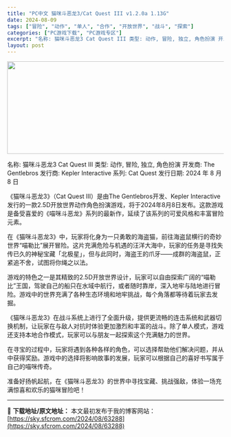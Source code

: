 ```yaml
---
title: "PC中文 猫咪斗恶龙3/Cat Quest III v1.2.0a 1.13G"
date: 2024-08-09
tags: ["冒险", "动作", "单人", "合作", "开放世界", "战斗", "探索"]
categories: ["PC游戏下载", "PC游戏专区"]
excerpt: "名称: 猫咪斗恶龙3 Cat Quest III 类型: 动作, 冒险, 独立, 角色扮演 开发商: The Gentlebros 发行商: Kepler Interactive 系列: Cat Quest 发行日期: 2024 年 8 月 8 日 《猫咪斗恶龙3》（Cat Quest III）是由&hellip;"
layout: post
---
```


<img class="aligncenter size-full wp-image-63289" src="https://sky.sfcrom.com/wp-content/uploads/2024/08/2024080906291776.webp" alt="" width="660" height="215" />

名称: 猫咪斗恶龙3 Cat Quest III
类型: 动作, 冒险, 独立, 角色扮演
开发商: The Gentlebros
发行商: Kepler Interactive
系列: Cat Quest
发行日期: 2024 年 8 月 8 日

《猫咪斗恶龙3》（Cat Quest III）是由The Gentlebros开发、Kepler Interactive发行的一款2.5D开放世界动作角色扮演游戏，将于2024年8月8日发布。这款游戏是备受喜爱的《喵咪斗恶龙》系列的最新作，延续了该系列的可爱风格和丰富冒险元素。

在《猫咪斗恶龙3》中，玩家将化身为一只勇敢的海盗猫，前往海盗鼠横行的奇妙世界“喵勒比”展开冒险。这片充满危险与机遇的汪洋大海中，玩家的任务是寻找失传已久的神秘宝藏「北极星」，但与此同时，海盗王的爪牙——成群的海盗鼠，正紧追不舍，试图将你绳之以法。

游戏的特色之一是其精致的2.5D开放世界设计，玩家可以自由探索广阔的“喵勒比”王国，驾驶自己的船只在水域中航行，或者随时靠岸，深入地牢与陆地进行冒险。游戏中的世界充满了各种生态环境和地牢挑战，每个角落都等待着玩家去发掘。

《猫咪斗恶龙3》在战斗系统上进行了全面升级，提供更流畅的连击系统和武器切换机制，让玩家在与敌人对抗时体验更加激烈和丰富的战斗。除了单人模式，游戏还支持本地合作模式，玩家可以与朋友一起探索这个充满魅力的世界。

在寻宝的过程中，玩家将遇到各种各样的角色，可以选择帮助他们解决问题，并从中获得奖励。游戏中的选择将影响故事的发展，玩家可以根据自己的喜好书写属于自己的喵咪传奇。

准备好扬帆起航，在《猫咪斗恶龙3》的世界中寻找宝藏、挑战强敌，体验一场充满惊喜和欢乐的猫咪冒险吧！

---
📖 **下载地址/原文地址：** 本文最初发布于我的博客网站：[https://sky.sfcrom.com/2024/08/63288](https://sky.sfcrom.com/2024/08/63288)
